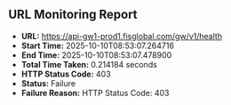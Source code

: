 ## URL Monitoring Report

- **URL:** https://api-gw1-prod1.fisglobal.com/gw/v1/health
- **Start Time:** 2025-10-10T08:53:07.264716
- **End Time:** 2025-10-10T08:53:07.478900
- **Total Time Taken:** 0.214184 seconds
- **HTTP Status Code:** 403
- **Status:** Failure
- **Failure Reason:** HTTP Status Code: 403

